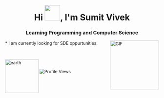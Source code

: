 
<h1 align="center">Hi <img src="https://media.tenor.com/images/f580b40a349dcb2d7cb93573e2329061/tenor.gif" width="50px"/>, I'm Sumit Vivek</h1>
<h3 align="center">Learning Programming and Computer Science</h3>
<!-- ## Hi there 👋🏻
* I am Sumit Vivek, a programming enthusiast. -->
* I am currently looking for SDE oppurtunities.
<img align="right" alt="GIF" height="160px" src="https://octodex.github.com/images/codercat.jpg" />

&nbsp;&nbsp;

<p align="left"><img align="left" src="https://profile-counter.glitch.me/{sumitvivek}/count.svg" alt="earth" width="110px"></p>
<br>
<!-- ![Profile Views](https://profile-counter.glitch.me/{sumitvivek}/count.svg) -->

![Profile Views](https://gpvc.arturio.dev/sumitvivek)

<!--
**sumitvivek/sumitvivek** is a ✨ _special_ ✨ repository because its `README.md` (this file) appears on your GitHub profile.

Here are some ideas to get you started:

- 🔭 I’m currently working on ...
- 🌱 I’m currently learning ...
- 👯 I’m looking to collaborate on ...
- 🤔 I’m looking for help with ...
- 💬 Ask me about ...
- 📫 How to reach me: ...
- 😄 Pronouns: ...
- ⚡ Fun fact: ...
-->
